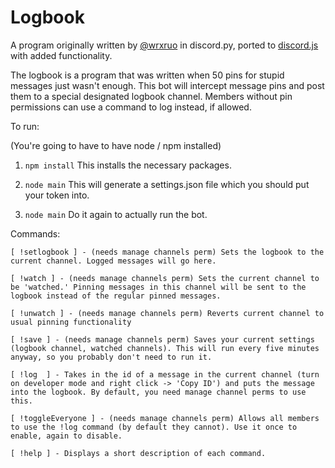 # Logbook

A program originally written by [@wrxruo](https://github.com/wrxruo) in discord.py, ported to [discord.js](https://discord.js.org/#/)  with added functionality.

The logbook is a program that was written when 50 pins for stupid messages just wasn't enough. This bot will intercept message pins and post them to a special designated logbook channel. Members without pin permissions can use a command to log instead, if allowed.

To run:

(You're going to have to have node / npm installed)

1. `npm install`
This installs the necessary packages.

2. `node main` This will generate a settings.json file which you should put your token into.

3. `node main` Do it again to actually run the bot.

Commands:

```
[ !setlogbook ] - (needs manage channels perm) Sets the logbook to the current channel. Logged messages will go here.

[ !watch ] - (needs manage channels perm) Sets the current channel to be 'watched.' Pinning messages in this channel will be sent to the logbook instead of the regular pinned messages.

[ !unwatch ] - (needs manage channels perm) Reverts current channel to usual pinning functionality

[ !save ] - (needs manage channels perm) Saves your current settings (logbook channel, watched channels). This will run every five minutes anyway, so you probably don't need to run it.

[ !log  ] - Takes in the id of a message in the current channel (turn on developer mode and right click -> 'Copy ID') and puts the message into the logbook. By default, you need manage channel perms to use this.

[ !toggleEveryone ] - (needs manage channels perm) Allows all members to use the !log command (by default they cannot). Use it once to enable, again to disable.

[ !help ] - Displays a short description of each command.
```
